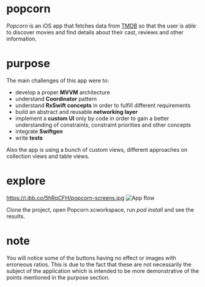 # popcorn
*Popcorn* is an iOS app that fetches data from [TMDB](https://www.themoviedb.org/) so that the user is able to discover movies and find details about their cast, reviews and other information.

# purpose
The main challenges of this app were to:
- develop a proper **MVVM** architecture
- understand **Coordinator** pattern
- understand **RxSwift concepts** in order to fulfill different requirements
- build an abstract and reusable **networking layer**
- implement a **custom UI** only by code in order to gain a better understanding of constraints, constraint priorities and other concepts
- integrate **Swiftgen**
- write **tests**

Also the app is using a bunch of custom views, different approaches on collection views and table views.

# explore

https://i.ibb.co/5hRqCFH/popcorn-screens.jpg
![App flow](https://i.ibb.co/5hRqCFH/popcorn-screens.jpg)

Clone the project, open Popcorn.xcworkspace, run *pod install* and see the results.

# note
You will notice some of the buttons having no effect or images with erroneous ratios. This is due to the fact that these are not necessarily the subject of the application which is intended to be more demonstrative of the points mentioned in the purpose section.
